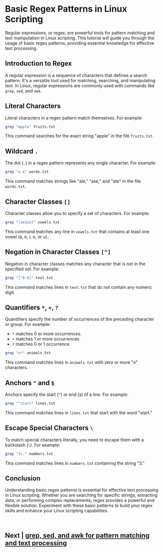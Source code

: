 
# Basic Regex Patterns in Linux Scripting

Regular expressions, or regex, are powerful tools for pattern matching and text manipulation in Linux scripting. This tutorial will guide you through the usage of basic regex patterns, providing essential knowledge for effective text processing.

## Introduction to Regex

A regular expression is a sequence of characters that defines a search pattern. It's a versatile tool used for matching, searching, and manipulating text. In Linux, regular expressions are commonly used with commands like `grep`, `sed`, and `awk`.

## Literal Characters

Literal characters in a regex pattern match themselves. For example:

```bash
grep "apple" fruits.txt
```

This command searches for the exact string "apple" in the file `fruits.txt`.

## Wildcard `.`

The dot (`.`) in a regex pattern represents any single character. For example:

```bash
grep "a.e" words.txt
```

This command matches strings like "ale," "axe," and "ate" in the file `words.txt`.

## Character Classes `[]`

Character classes allow you to specify a set of characters. For example:

```bash
grep "[aeiou]" vowels.txt
```

This command matches any line in `vowels.txt` that contains at least one vowel (a, e, i, o, or u).

## Negation in Character Classes `[^]`

Negation in character classes matches any character that is not in the specified set. For example:

```bash
grep "[^0-9]" text.txt
```

This command matches lines in `text.txt` that do not contain any numeric digit.

## Quantifiers `*`, `+`, `?`

Quantifiers specify the number of occurrences of the preceding character or group. For example:

- `*` matches 0 or more occurrences.
- `+` matches 1 or more occurrences.
- `?` matches 0 or 1 occurrence.

```bash
grep "o*" animals.txt
```

This command matches lines in `animals.txt` with zero or more "o" characters.

## Anchors `^` and `$`

Anchors specify the start (`^`) or end (`$`) of a line. For example:

```bash
grep "^start" lines.txt
```

This command matches lines in `lines.txt` that start with the word "start."

## Escape Special Characters `\`

To match special characters literally, you need to escape them with a backslash (`\`). For example:

```bash
grep "3\." numbers.txt
```

This command matches lines in `numbers.txt` containing the string "3."

## Conclusion

Understanding basic regex patterns is essential for effective text processing in Linux scripting. Whether you are searching for specific strings, extracting data, or performing complex replacements, regex provides a powerful and flexible solution. Experiment with these basic patterns to build your regex skills and enhance your Linux scripting capabilities.



<br>

## Next | [grep, sed, and awk for pattern matching and text processing](https://github.com/lioneltchami/shell-scripting-tutorial/blob/main/Tutorial-Files/10.Regular-Expressions/02.grep%2C%20sed%2C%20and%20awk%20for%20pattern%20matching%20and%20text%20processing.md)
